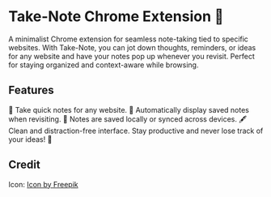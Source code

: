 # Take-Note Chrome Extension 📝

A minimalist Chrome extension for seamless note-taking tied to specific websites. With Take-Note, you can jot down thoughts, reminders, or ideas for any website and have your notes pop up whenever you revisit. Perfect for staying organized and context-aware while browsing.

## Features

📄 Take quick notes for any website.
🔄 Automatically display saved notes when revisiting.
💾 Notes are saved locally or synced across devices.
🖋️ Clean and distraction-free interface.
Stay productive and never lose track of your ideas! 🚀

## Credit

Icon:
<a href="https://www.freepik.com/icon/list_3837450#fromView=keyword&page=1&position=0&uuid=4dd8641f-5413-4e8e-bbbc-c2d40e68ce21">Icon by Freepik</a>
